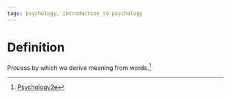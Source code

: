 ```yaml
---
tags: psychology, introduction_to_psychology
---
```


# Definition

Process by which we derive meaning from words.[^1]

[^1]: [Psychology2e](zotero://open-pdf/library/items/SSTBV7L5?page=230)